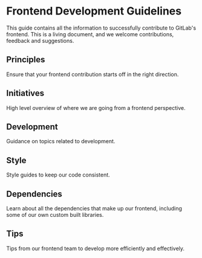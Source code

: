 # Frontend Development Guidelines

This guide contains all the information to successfully contribute to GitLab's frontend.
This is a living document, and we welcome contributions, feedback and suggestions.

## Principles

Ensure that your frontend contribution starts off in the right direction.

## Initiatives

High level overview of where we are going from a frontend perspective.

## Development

Guidance on topics related to development.

## Style

Style guides to keep our code consistent.

## Dependencies

Learn about all the dependencies that make up our frontend, including some of our own custom built libraries.

## Tips

Tips from our frontend team to develop more efficiently and effectively.

